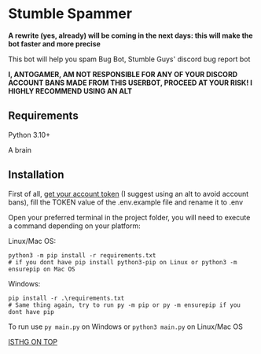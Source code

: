 # Stumble Spammer

**A rewrite (yes, already) will be coming in the next days: this will make the bot faster and more precise**

This bot will help you spam Bug Bot, Stumble Guys' discord bug report bot

**I, ANTOGAMER, AM NOT RESPONSIBLE FOR ANY OF YOUR DISCORD ACCOUNT BANS MADE FROM THIS USERBOT, PROCEED AT YOUR RISK! I HIGHLY RECOMMEND USING AN ALT**

## Requirements
Python 3.10+

A brain

## Installation

First of all, [get your account token](https://discordhelp.net/discord-token) (I suggest using an alt to avoid account bans), fill the TOKEN value of the .env.example file and rename it to .env

Open your preferred terminal in the project folder, you will need to execute a command depending on your platform:

Linux/Mac OS:
```
python3 -m pip install -r requirements.txt
# if you dont have pip install python3-pip on Linux or python3 -m ensurepip on Mac OS
```

Windows:
```
pip install -r .\requirements.txt
# Same thing again, try to run py -m pip or py -m ensurepip if you dont have pip
```

To run use `py main.py` on Windows or `python3 main.py` on Linux/Mac OS

[ISTHG ON TOP](https://discord.gg/stumble)
